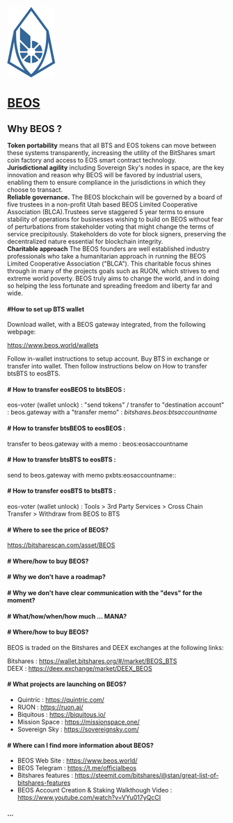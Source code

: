 ![](https://raw.githubusercontent.com/EstefanTT/BEOS-FAQ/master/beos.png)

# [BEOS](https://www.beos.world/)

## Why BEOS ? 

**Token portability** means that all BTS and EOS tokens can move between these systems transparently, increasing the utility of the BitShares smart coin factory and access to EOS smart contract technology.  
**Jurisdictional agility** including Sovereign Sky's nodes in space, are the key innovation and reason why BEOS will be favored by industrial users, enabling them to ensure compliance in the jurisdictions in which they choose to transact.  
**Reliable governance.** The BEOS blockchain will be governed by a board of five trustees in a non-profit Utah based BEOS Limited Cooperative Association (BLCA).Trustees serve staggered 5 year terms to ensure stability of operations for businesses wishing to build on BEOS without fear of perturbations from stakeholder voting that might change the terms of service precipitously. Stakeholders do vote for block signers, preserving the decentralized nature essential for blockchain integrity.  
**Charitable approach** The BEOS founders are well established industry professionals who take a humanitarian approach in running the BEOS Limited Cooperative Association ("BLCA"). This charitable focus shines through in many of the projects goals such as RUON, which strives to end extreme world poverty. BEOS truly aims to change the world, and in doing so helping the less fortunate and spreading freedom and liberty far and wide.

#### #How to set up BTS wallet
Download wallet, with a BEOS gateway integrated, from the following webpage:

https://www.beos.world/wallets

Follow in-wallet instructions to setup account. Buy BTS in exchange or transfer into wallet. 
Then follow instructions below on How to transfer btsBTS to eosBTS.


#### # How to transfer eosBEOS to btsBEOS : 

eos-voter (wallet unlock) : "send tokens" / transfer to "destination account" : beos.gateway with a "transfer memo" : _bitshares.beos:btsaccountname_

#### # How to transfer btsBEOS to eosBEOS : 

transfer to beos.gateway with a memo : beos:eosaccountname

#### # How to transfer btsBTS to eosBTS : 

send to beos.gateway with memo pxbts:eosaccountname::

#### # How to transfer eosBTS to btsBTS : 

eos-voter (wallet unlock) : Tools > 3rd Party Services > Cross Chain Transfer > Withdraw from BEOS to BTS

#### # Where to see the price of BEOS?

https://bitsharescan.com/asset/BEOS

#### # Where/how to buy BEOS?
#### # Why we don't have a roadmap?
#### # Why we don't have clear communication with the "devs" for the moment?
#### # What/how/when/how much ... MANA?

#### # Where/how to buy BEOS?

BEOS is traded on the Bitshares and DEEX exchanges at the following links:

Bitshares : https://wallet.bitshares.org/#/market/BEOS_BTS  
DEEX : https://deex.exchange/market/DEEX_BEOS

#### # What projects are launching on BEOS?

- Quintric : https://quintric.com/  
- RUON : https://ruon.ai/
- Biquitous : https://biquitous.io/
- Mission Space : https://missionspace.one/
- Sovereign Sky : https://sovereignsky.com/

#### # Where can I find more information about BEOS?

- BEOS Web Site : https://www.beos.world/  
- BEOS Telegram : https://t.me/officialbeos
- Bitshares features : https://steemit.com/bitshares/@stan/great-list-of-bitshares-features
- BEOS Account Creation & Staking Walkthough Video : https://www.youtube.com/watch?v=VYu017yQcCI

#### ...



